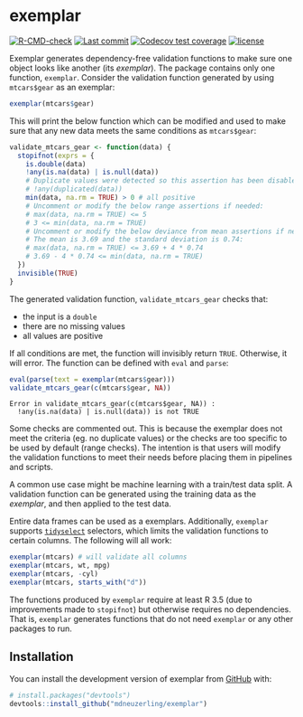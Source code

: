 # exemplar

<!-- badges: start -->

[![R-CMD-check](https://github.com/mdneuzerling/exemplar/workflows/R-CMD-check/badge.svg)](https://github.com/mdneuzerling/exemplar/actions)
[![Last commit](https://img.shields.io/github/last-commit/mdneuzerling/exemplar/main.svg)](https://github.com/mdneuzerling/exemplar/tree/main)
[![Codecov test coverage](https://codecov.io/gh/mdneuzerling/exemplar/branch/main/graph/badge.svg)](https://app.codecov.io/gh/mdneuzerling/exemplar?branch=main)
[![license](https://img.shields.io/badge/license-MIT-lightgrey.svg)](https://choosealicense.com/licenses/mit/)

<!-- badges: end -->

Exemplar generates dependency-free validation functions to make sure one object looks like another (its _exemplar_). The package contains only one function, `exemplar`. Consider the validation function generated by using `mtcars$gear` as an exemplar:

```r
exemplar(mtcars$gear)
```

This will print the below function which can be modified and used to make sure that any new data meets the same conditions as `mtcars$gear`:

```r
validate_mtcars_gear <- function(data) {
  stopifnot(exprs = {
    is.double(data)
    !any(is.na(data) | is.null(data))
    # Duplicate values were detected so this assertion has been disabled:
    # !any(duplicated(data))
    min(data, na.rm = TRUE) > 0 # all positive
    # Uncomment or modify the below range assertions if needed:
    # max(data, na.rm = TRUE) <= 5
    # 3 <= min(data, na.rm = TRUE)
    # Uncomment or modify the below deviance from mean assertions if needed.
    # The mean is 3.69 and the standard deviation is 0.74:
    # max(data, na.rm = TRUE) <= 3.69 + 4 * 0.74
    # 3.69 - 4 * 0.74 <= min(data, na.rm = TRUE)
  })
  invisible(TRUE)
}
```

The generated validation function, `validate_mtcars_gear` checks that:

* the input is a `double`
* there are no missing values
* all values are positive

If all conditions are met, the function will invisibly return `TRUE`. Otherwise, it will error. The function can be defined with `eval` and `parse`:

```r
eval(parse(text = exemplar(mtcars$gear)))
validate_mtcars_gear(c(mtcars$gear, NA))
```
```
Error in validate_mtcars_gear(c(mtcars$gear, NA)) : 
  !any(is.na(data) | is.null(data)) is not TRUE
```

Some checks are commented out. This is because the exemplar does not meet the criteria (eg. no duplicate values) or the checks are too specific to be used by default (range checks). The intention is that users will modify the validation functions to meet their needs before placing them in pipelines and scripts.

A common use case might be machine learning with a train/test data split. A validation function can be generated using the training data as the _exemplar_, and then applied to the test data.

Entire data frames can be used as a exemplars. Additionally, `exemplar` supports [`tidyselect`](https://tidyselect.r-lib.org) selectors, which limits the validation functions to certain columns. The following will all work:

```r
exemplar(mtcars) # will validate all columns
exemplar(mtcars, wt, mpg)
exemplar(mtcars, -cyl)
exemplar(mtcars, starts_with("d"))
```

The functions produced by `exemplar` require at least R 3.5 (due to improvements made to `stopifnot`) but otherwise requires no dependencies. That is, `exemplar` generates functions that do not need `exemplar` or any other packages to run.

## Installation

You can install the development version of exemplar from [GitHub](https://github.com/) with:

```r
# install.packages("devtools")
devtools::install_github("mdneuzerling/exemplar")
```
